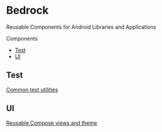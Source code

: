 # Bedrock
Reusable Components for Android Libraries and Applications

Components
- [Test](#test)
- [UI](#ui)

## Test
[Common test utilities](/test/README.md)

## UI
[Reusable Compose views and theme](/ui/README.md)
